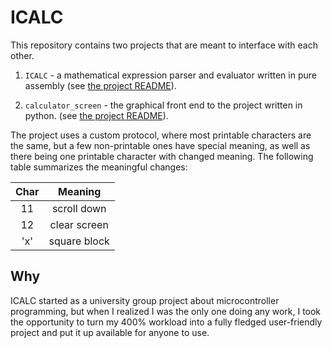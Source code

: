 # ICALC

This repository contains two projects that are meant to interface with each other.

1. `ICALC` - a mathematical expression parser and evaluator written in pure
   assembly (see [the project README](./ICALC/README.md)).

2. `calculator_screen` - the graphical front end to the project written in
   python. (see [the project README](./calculator_screen/README.md)).


The project uses a custom protocol, where most printable characters are the
same, but a few non-printable ones have special meaning, as well as there being
one printable character with changed meaning. The following table summarizes
the meaningful changes:

| Char |   Meaning    |
|:----:|:------------:|
|  11  | scroll down  |
|  12  | clear screen |
| 'x'  | square block |

## Why
ICALC started as a university group project about microcontroller programming,
but when I realized I was the only one doing any work, I took the opportunity to
turn my 400% workload into a fully fledged user-friendly project and put it up
available for anyone to use.
